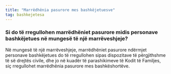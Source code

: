 ```yaml
---
title: "Marrëdhënia pasurore mes bashkëjetuesve"
tag: bashkejetesa
---
```


### Si do të rregullohen marrëdhëniet pasurore midis personave bashkëjetues në mungesë të një marrëveshjeje?

Në mungesë të një marrëveshjeje, marrëdhëniet pasurore ndërmjet personave bashkëjetues do të rregullohen sipas dispozitave të përgjithshme të së drejtës civile, dhe jo në kuadër të parashikimeve të Kodit të Familjes, siç rregullohet marrëdhënia pasurore mes bashkëshortëve.
